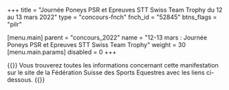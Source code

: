 +++
title = "Journée Poneys PSR et Epreuves STT Swiss Team Trophy du 12 au 13 mars 2022"
type = "concours-fnch"
fnch_id = "52845"
btns_flags = "pilr"

[menu.main]
  parent = "concours_2022"
  name = "12-13 mars : Journée Poneys PSR et Epreuves STT Swiss Team Trophy"
  weight = 30
  [menu.main.params]
    disabled = 0
+++

{{<admonition>}}
Vous trouverez toutes les informations concernant cette manifestation
sur le site de la Fédération Suisse des Sports Equestres avec les liens ci-dessous.
{{</admonition>}}
